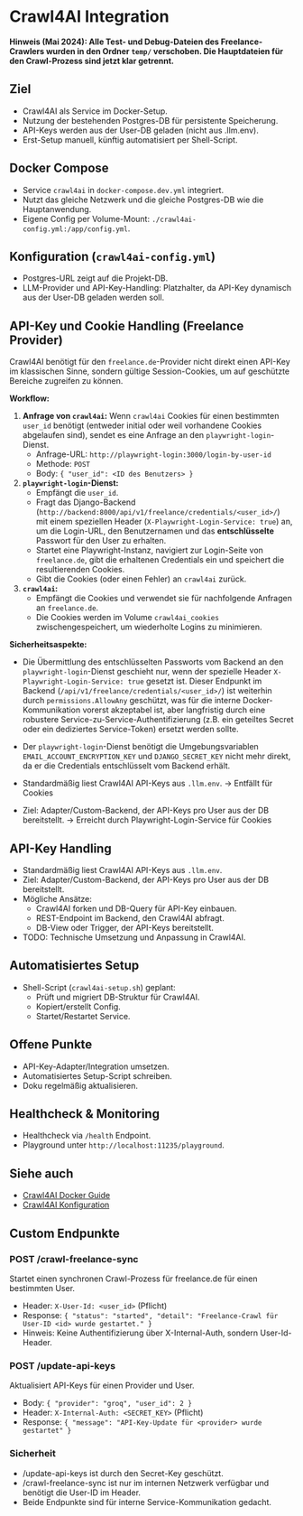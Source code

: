 # Crawl4AI Integration

**Hinweis (Mai 2024): Alle Test- und Debug-Dateien des Freelance-Crawlers wurden in den Ordner `temp/` verschoben. Die Hauptdateien für den Crawl-Prozess sind jetzt klar getrennt.**

## Ziel
- Crawl4AI als Service im Docker-Setup.
- Nutzung der bestehenden Postgres-DB für persistente Speicherung.
- API-Keys werden aus der User-DB geladen (nicht aus .llm.env).
- Erst-Setup manuell, künftig automatisiert per Shell-Script.

## Docker Compose
- Service `crawl4ai` in `docker-compose.dev.yml` integriert.
- Nutzt das gleiche Netzwerk und die gleiche Postgres-DB wie die Hauptanwendung.
- Eigene Config per Volume-Mount: `./crawl4ai-config.yml:/app/config.yml`.

## Konfiguration (`crawl4ai-config.yml`)
- Postgres-URL zeigt auf die Projekt-DB.
- LLM-Provider und API-Key-Handling: Platzhalter, da API-Key dynamisch aus der User-DB geladen werden soll.

## API-Key und Cookie Handling (Freelance Provider)

Crawl4AI benötigt für den `freelance.de`-Provider nicht direkt einen API-Key im klassischen Sinne, sondern gültige Session-Cookies, um auf geschützte Bereiche zugreifen zu können.

**Workflow:**
1.  **Anfrage von `crawl4ai`:** Wenn `crawl4ai` Cookies für einen bestimmten `user_id` benötigt (entweder initial oder weil vorhandene Cookies abgelaufen sind), sendet es eine Anfrage an den `playwright-login`-Dienst.
    *   Anfrage-URL: `http://playwright-login:3000/login-by-user-id`
    *   Methode: `POST`
    *   Body: `{ "user_id": <ID des Benutzers> }`
2.  **`playwright-login`-Dienst:**
    *   Empfängt die `user_id`.
    *   Fragt das Django-Backend (`http://backend:8000/api/v1/freelance/credentials/<user_id>/`) mit einem speziellen Header (`X-Playwright-Login-Service: true`) an, um die Login-URL, den Benutzernamen und das **entschlüsselte** Passwort für den User zu erhalten.
    *   Startet eine Playwright-Instanz, navigiert zur Login-Seite von `freelance.de`, gibt die erhaltenen Credentials ein und speichert die resultierenden Cookies.
    *   Gibt die Cookies (oder einen Fehler) an `crawl4ai` zurück.
3.  **`crawl4ai`:**
    *   Empfängt die Cookies und verwendet sie für nachfolgende Anfragen an `freelance.de`.
    *   Die Cookies werden im Volume `crawl4ai_cookies` zwischengespeichert, um wiederholte Logins zu minimieren.

**Sicherheitsaspekte:**
-   Die Übermittlung des entschlüsselten Passworts vom Backend an den `playwright-login`-Dienst geschieht nur, wenn der spezielle Header `X-Playwright-Login-Service: true` gesetzt ist. Dieser Endpunkt im Backend (`/api/v1/freelance/credentials/<user_id>/`) ist weiterhin durch `permissions.AllowAny` geschützt, was für die interne Docker-Kommunikation vorerst akzeptabel ist, aber langfristig durch eine robustere Service-zu-Service-Authentifizierung (z.B. ein geteiltes Secret oder ein dediziertes Service-Token) ersetzt werden sollte.
-   Der `playwright-login`-Dienst benötigt die Umgebungsvariablen `EMAIL_ACCOUNT_ENCRYPTION_KEY` und `DJANGO_SECRET_KEY` nicht mehr direkt, da er die Credentials entschlüsselt vom Backend erhält.

- Standardmäßig liest Crawl4AI API-Keys aus `.llm.env`. -> Entfällt für Cookies
- Ziel: Adapter/Custom-Backend, der API-Keys pro User aus der DB bereitstellt. -> Erreicht durch Playwright-Login-Service für Cookies
## API-Key Handling
- Standardmäßig liest Crawl4AI API-Keys aus `.llm.env`.
- Ziel: Adapter/Custom-Backend, der API-Keys pro User aus der DB bereitstellt.
- Mögliche Ansätze:
  - Crawl4AI forken und DB-Query für API-Key einbauen.
  - REST-Endpoint im Backend, den Crawl4AI abfragt.
  - DB-View oder Trigger, der API-Keys bereitstellt.
- TODO: Technische Umsetzung und Anpassung in Crawl4AI.

## Automatisiertes Setup
- Shell-Script (`crawl4ai-setup.sh`) geplant:
  - Prüft und migriert DB-Struktur für Crawl4AI.
  - Kopiert/erstellt Config.
  - Startet/Restartet Service.

## Offene Punkte
- API-Key-Adapter/Integration umsetzen.
- Automatisiertes Setup-Script schreiben.
- Doku regelmäßig aktualisieren.

## Healthcheck & Monitoring
- Healthcheck via `/health` Endpoint.
- Playground unter `http://localhost:11235/playground`.

## Siehe auch
- [Crawl4AI Docker Guide](https://docs.crawl4ai.com/core/docker-deployment/)
- [Crawl4AI Konfiguration](https://docs.crawl4ai.com/core/installation/) 

## Custom Endpunkte

### POST /crawl-freelance-sync
Startet einen synchronen Crawl-Prozess für freelance.de für einen bestimmten User.
- Header: `X-User-Id: <user_id>` (Pflicht)
- Response: `{ "status": "started", "detail": "Freelance-Crawl für User-ID <id> wurde gestartet." }`
- Hinweis: Keine Authentifizierung über X-Internal-Auth, sondern User-Id-Header.

### POST /update-api-keys
Aktualisiert API-Keys für einen Provider und User.
- Body: `{ "provider": "groq", "user_id": 2 }`
- Header: `X-Internal-Auth: <SECRET_KEY>` (Pflicht)
- Response: `{ "message": "API-Key-Update für <provider> wurde gestartet" }`

### Sicherheit
- /update-api-keys ist durch den Secret-Key geschützt.
- /crawl-freelance-sync ist nur im internen Netzwerk verfügbar und benötigt die User-ID im Header.
- Beide Endpunkte sind für interne Service-Kommunikation gedacht. 